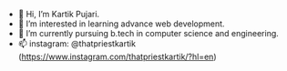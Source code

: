 - 👋 Hi, I’m Kartik Pujari.
- 👀 I’m interested in learning advance web development.
- 🌱 I’m currently pursuing b.tech in computer science and engineering.
- 📫 instagram: @thatpriestkartik (https://www.instagram.com/thatpriestkartik/?hl=en)

<!---
ThatPriestKartik/ThatPriestKartik is a ✨ special ✨ repository because its `README.md` (this file) appears on your GitHub profile.
You can click the Preview link to take a look at your changes.
--->
